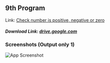 ## 9th Program

Link: [Check number is positive, negative or zero](https://github.com/Prashant-ranjan-singh-123/MyAllProgramsInOneRepo/tree/main/1\)%20C%20Language/9th)
##### Download Link: [drive.google.com](https://drive.google.com/file/d/1hvD_g69AokzNu7CcyqLJ5KFdY9h_9jt_/view?usp=sharing)

### Screenshots (Output only 1)

![App Screenshot](https://raw.githubusercontent.com/Prashant-ranjan-singh-123/MyAllProgramsInOneRepo/main/1\)%20C%20Language/9th/Sample%20Photos/Screenshot_20220710_133658.png)
